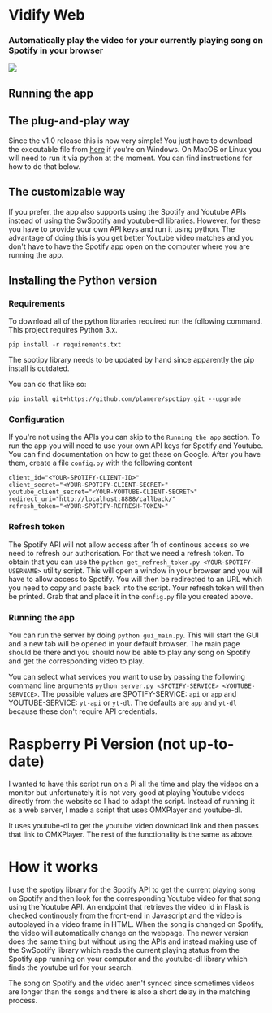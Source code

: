 # Vidify Web
### Automatically play the video for your currently playing song on Spotify in your browser
 
![](demo/vidify.gif)

## Running the app
## The plug-and-play way
Since the v1.0 release this is now very simple! You just have to download the executable file from [here](https://github.com/pawKer/Vidify/releases/tag/v1.0) if you're on Windows. On MacOS or Linux you will need to run it via python at the moment. You can find instructions for how to do that below.
 
## The customizable way
If you prefer, the app also supports using the Spotify and Youtube APIs instead of using the SwSpotify and youtube-dl libraries. However, for these you have to provide your own API keys and run it using python. The advantage of doing this is you get better Youtube video matches and you don't have to have the Spotify app open on the computer where you are running the app.

## Installing the Python version
### Requirements
To download all of the python libraries required run the following command. This project requires Python 3.x.

`pip install -r requirements.txt`

The spotipy library needs to be updated by hand since apparently the pip install is outdated.

You can do that like so:

`pip install git+https://github.com/plamere/spotipy.git --upgrade`

### Configuration
If you're not using the APIs you can skip to the `Running the app` section.
To run the app you will need to use your own API keys for Spotify and Youtube. You can find documentation on how to get these on Google.
After you have them, create a file `config.py` with the following content

```
client_id="<YOUR-SPOTIFY-CLIENT-ID>"
client_secret="<YOUR-SPOTIFY-CLIENT-SECRET>"
youtube_client_secret="<YOUR-YOUTUBE-CLIENT-SECRET>"
redirect_uri="http://localhost:8888/callback/"
refresh_token="<YOUR-SPOTIFY-REFRESH-TOKEN>"
```
### Refresh token
The Spotify API will not allow access after 1h of continous access so we need to refresh our authorisation. For that we need a refresh token. To obtain that you can use the `python get_refresh_token.py <YOUR-SPOTIFY-USERNAME>` utility script. This will open a window in your browser and you will have to allow access to Spotify. You will then be redirected to an URL which you need to copy and paste back into the script. Your refresh token will then be printed. Grab that and place it in the `config.py` file you created above.

### Running the app
You can run the server by doing `python gui_main.py`. This will start the GUI and a new tab will be opened in your default browser. The main page should be there and you should now be able to play any song on Spotify and get the corresponding video to play.

You can select what services you want to use by passing the following command line arguments `python server.py <SPOTIFY-SERVICE> <YOUTUBE-SERVICE>`.
The possible values are SPOTIFY-SERVICE: `api` or `app` and YOUTUBE-SERVICE: `yt-api` or `yt-dl`. The defaults are `app` and `yt-dl` because these don't require API credentials.

# Raspberry Pi Version (not up-to-date)
I wanted to have this script run on a Pi all the time and play the videos on a monitor but unfortunately it is not very good at playing Youtube videos directly from the website so I had to adapt the script. Instead of running it as a web server, I made a script that uses OMXPlayer and youtube-dl.

It uses youtube-dl to get the youtube video download link and then passes that link to OMXPlayer. The rest of the functionality is the same as above.


# How it works
I use the spotipy library for the Spotify API to get the current playing song on Spotify and then look for the corresponding Youtube video for that song using the Youtube API. An endpoint that retrieves the video id in Flask is checked continously from the front-end in Javascript and the video is autoplayed in a video frame in HTML. 
When the song is changed on Spotify, the video will automatically change on the webpage.
The newer version does the same thing but without using the APIs and instead making use of the SwSpotify library which reads the current playing status from the Spotify app running on your computer and the youtube-dl library which finds the youtube url for your search.

The song on Spotify and the video aren't synced since sometimes videos are longer than the songs and there is also a short delay in the matching process.
